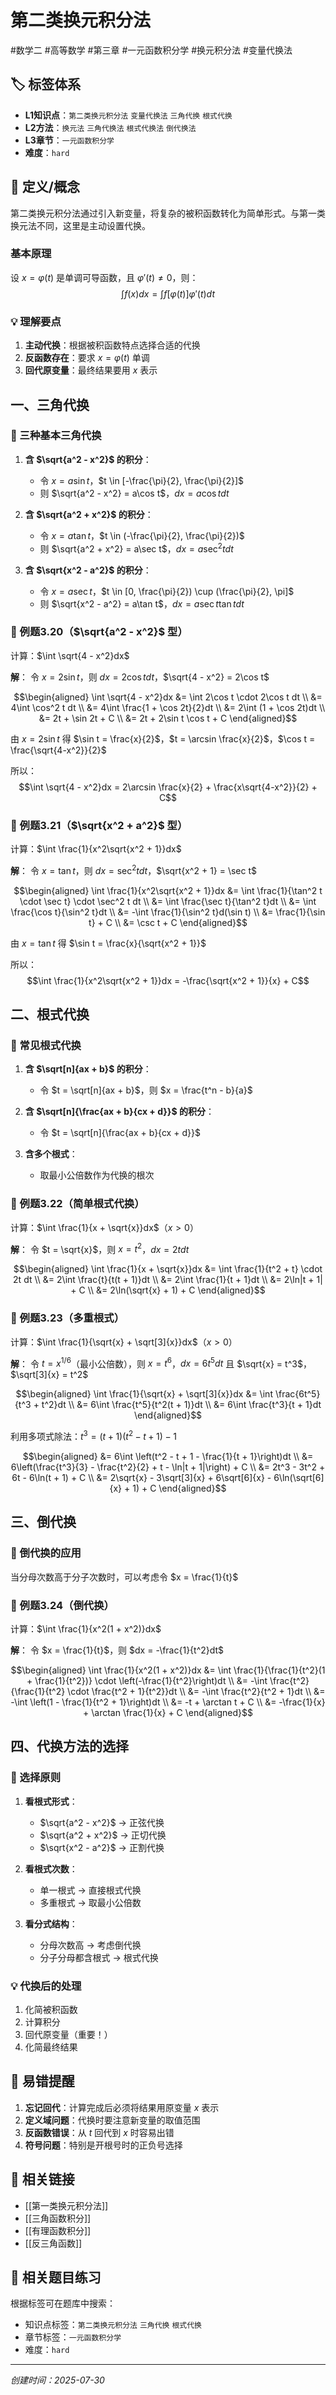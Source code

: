 # 第二类换元积分法

#数学二 #高等数学 #第三章 #一元函数积分学 #换元积分法 #变量代换法

## 🏷️ 标签体系
- **L1知识点**：`第二类换元积分法` `变量代换法` `三角代换` `根式代换`
- **L2方法**：`换元法` `三角代换法` `根式代换法` `倒代换法`
- **L3章节**：`一元函数积分学`
- **难度**：`hard`

## 📖 定义/概念

第二类换元积分法通过引入新变量，将复杂的被积函数转化为简单形式。与第一类换元法不同，这里是主动设置代换。

### 基本原理
设 $x = \varphi(t)$ 是单调可导函数，且 $\varphi'(t) \neq 0$，则：
$$\int f(x)dx = \int f[\varphi(t)]\varphi'(t)dt$$

### 💡 理解要点
1. **主动代换**：根据被积函数特点选择合适的代换
2. **反函数存在**：要求 $x = \varphi(t)$ 单调
3. **回代原变量**：最终结果要用 $x$ 表示

## 一、三角代换

### 🔑 三种基本三角代换

1. **含 $\sqrt{a^2 - x^2}$ 的积分**：
   - 令 $x = a\sin t$，$t \in [-\frac{\pi}{2}, \frac{\pi}{2}]$
   - 则 $\sqrt{a^2 - x^2} = a\cos t$，$dx = a\cos t dt$

2. **含 $\sqrt{a^2 + x^2}$ 的积分**：
   - 令 $x = a\tan t$，$t \in (-\frac{\pi}{2}, \frac{\pi}{2})$
   - 则 $\sqrt{a^2 + x^2} = a\sec t$，$dx = a\sec^2 t dt$

3. **含 $\sqrt{x^2 - a^2}$ 的积分**：
   - 令 $x = a\sec t$，$t \in [0, \frac{\pi}{2}) \cup (\frac{\pi}{2}, \pi]$
   - 则 $\sqrt{x^2 - a^2} = a\tan t$，$dx = a\sec t \tan t dt$

### 📐 例题3.20（$\sqrt{a^2 - x^2}$ 型）
计算：$\int \sqrt{4 - x^2}dx$

**解**：
令 $x = 2\sin t$，则 $dx = 2\cos t dt$，$\sqrt{4 - x^2} = 2\cos t$

$$\begin{aligned}
\int \sqrt{4 - x^2}dx &= \int 2\cos t \cdot 2\cos t dt \\
&= 4\int \cos^2 t dt \\
&= 4\int \frac{1 + \cos 2t}{2}dt \\
&= 2\int (1 + \cos 2t)dt \\
&= 2t + \sin 2t + C \\
&= 2t + 2\sin t \cos t + C
\end{aligned}$$

由 $x = 2\sin t$ 得 $\sin t = \frac{x}{2}$，$t = \arcsin \frac{x}{2}$，$\cos t = \frac{\sqrt{4-x^2}}{2}$

所以：
$$\int \sqrt{4 - x^2}dx = 2\arcsin \frac{x}{2} + \frac{x\sqrt{4-x^2}}{2} + C$$

### 📐 例题3.21（$\sqrt{x^2 + a^2}$ 型）
计算：$\int \frac{1}{x^2\sqrt{x^2 + 1}}dx$

**解**：
令 $x = \tan t$，则 $dx = \sec^2 t dt$，$\sqrt{x^2 + 1} = \sec t$

$$\begin{aligned}
\int \frac{1}{x^2\sqrt{x^2 + 1}}dx &= \int \frac{1}{\tan^2 t \cdot \sec t} \cdot \sec^2 t dt \\
&= \int \frac{\sec t}{\tan^2 t}dt \\
&= \int \frac{\cos t}{\sin^2 t}dt \\
&= -\int \frac{1}{\sin^2 t}d(\sin t) \\
&= \frac{1}{\sin t} + C \\
&= \csc t + C
\end{aligned}$$

由 $x = \tan t$ 得 $\sin t = \frac{x}{\sqrt{x^2 + 1}}$

所以：
$$\int \frac{1}{x^2\sqrt{x^2 + 1}}dx = -\frac{\sqrt{x^2 + 1}}{x} + C$$

## 二、根式代换

### 🔑 常见根式代换

1. **含 $\sqrt[n]{ax + b}$ 的积分**：
   - 令 $t = \sqrt[n]{ax + b}$，则 $x = \frac{t^n - b}{a}$

2. **含 $\sqrt[n]{\frac{ax + b}{cx + d}}$ 的积分**：
   - 令 $t = \sqrt[n]{\frac{ax + b}{cx + d}}$

3. **含多个根式**：
   - 取最小公倍数作为代换的根次

### 📐 例题3.22（简单根式代换）
计算：$\int \frac{1}{x + \sqrt{x}}dx$（$x > 0$）

**解**：
令 $t = \sqrt{x}$，则 $x = t^2$，$dx = 2t dt$

$$\begin{aligned}
\int \frac{1}{x + \sqrt{x}}dx &= \int \frac{1}{t^2 + t} \cdot 2t dt \\
&= 2\int \frac{t}{t(t + 1)}dt \\
&= 2\int \frac{1}{t + 1}dt \\
&= 2\ln|t + 1| + C \\
&= 2\ln(\sqrt{x} + 1) + C
\end{aligned}$$

### 📐 例题3.23（多重根式）
计算：$\int \frac{1}{\sqrt{x} + \sqrt[3]{x}}dx$（$x > 0$）

**解**：
令 $t = x^{1/6}$（最小公倍数），则 $x = t^6$，$dx = 6t^5 dt$
且 $\sqrt{x} = t^3$，$\sqrt[3]{x} = t^2$

$$\begin{aligned}
\int \frac{1}{\sqrt{x} + \sqrt[3]{x}}dx &= \int \frac{6t^5}{t^3 + t^2}dt \\
&= 6\int \frac{t^5}{t^2(t + 1)}dt \\
&= 6\int \frac{t^3}{t + 1}dt
\end{aligned}$$

利用多项式除法：$t^3 = (t + 1)(t^2 - t + 1) - 1$

$$\begin{aligned}
&= 6\int \left(t^2 - t + 1 - \frac{1}{t + 1}\right)dt \\
&= 6\left(\frac{t^3}{3} - \frac{t^2}{2} + t - \ln|t + 1|\right) + C \\
&= 2t^3 - 3t^2 + 6t - 6\ln(t + 1) + C \\
&= 2\sqrt{x} - 3\sqrt[3]{x} + 6\sqrt[6]{x} - 6\ln(\sqrt[6]{x} + 1) + C
\end{aligned}$$

## 三、倒代换

### 🔑 倒代换的应用

当分母次数高于分子次数时，可以考虑令 $x = \frac{1}{t}$

### 📐 例题3.24（倒代换）
计算：$\int \frac{1}{x^2(1 + x^2)}dx$

**解**：
令 $x = \frac{1}{t}$，则 $dx = -\frac{1}{t^2}dt$

$$\begin{aligned}
\int \frac{1}{x^2(1 + x^2)}dx &= \int \frac{1}{\frac{1}{t^2}(1 + \frac{1}{t^2})} \cdot \left(-\frac{1}{t^2}\right)dt \\
&= -\int \frac{t^2}{\frac{1}{t^2} \cdot \frac{t^2 + 1}{t^2}}dt \\
&= -\int \frac{t^2}{t^2 + 1}dt \\
&= -\int \left(1 - \frac{1}{t^2 + 1}\right)dt \\
&= -t + \arctan t + C \\
&= -\frac{1}{x} + \arctan \frac{1}{x} + C
\end{aligned}$$

## 四、代换方法的选择

### 🔑 选择原则

1. **看根式形式**：
   - $\sqrt{a^2 - x^2}$ → 正弦代换
   - $\sqrt{a^2 + x^2}$ → 正切代换
   - $\sqrt{x^2 - a^2}$ → 正割代换

2. **看根式次数**：
   - 单一根式 → 直接根式代换
   - 多重根式 → 取最小公倍数

3. **看分式结构**：
   - 分母次数高 → 考虑倒代换
   - 分子分母都含根式 → 根式代换

### 💡 代换后的处理
1. 化简被积函数
2. 计算积分
3. 回代原变量（重要！）
4. 化简最终结果

## 🎯 易错提醒

1. **忘记回代**：计算完成后必须将结果用原变量 $x$ 表示
2. **定义域问题**：代换时要注意新变量的取值范围
3. **反函数错误**：从 $t$ 回代到 $x$ 时容易出错
4. **符号问题**：特别是开根号时的正负号选择

## 🔗 相关链接
- [[第一类换元积分法]]
- [[三角函数积分]]
- [[有理函数积分]]
- [[反三角函数]]

## 🔗 相关题目练习
根据标签可在题库中搜索：
- 知识点标签：`第二类换元积分法` `三角代换` `根式代换`
- 章节标签：`一元函数积分学`
- 难度：`hard`

---
*创建时间：2025-07-30*